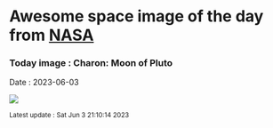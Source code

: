 
# Awesome space image of the day from [NASA](https://api.nasa.gov/)

### Today image : Charon: Moon of Pluto
Date : 2023-06-03

![](https://apod.nasa.gov/apod/image/2306/charon_then_now_1024.jpg)

<small>Latest update : Sat Jun  3 21:10:14 2023</small>
        